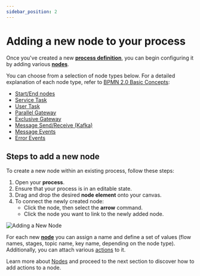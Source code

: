 ```yaml
---
sidebar_position: 2
---
```


# Adding a new node to your process

Once you've created a new [**process definition**](../../terms/flowx-process-definition), you can begin configuring it by adding various [**nodes**](../../terms/flowx-node).

You can choose from a selection of node types below. For a detailed explanation of each node type, refer to [BPMN 2.0 Basic Concepts](../../platform-overview/frameworks-and-standards/business-process-industry-standards/intro-to-bpmn/bpmn-basic-concepts.md):

* [Start/End nodes](../../building-blocks/node/start-end-node.md)
* [Service Task](../../building-blocks/node/task-node.md)
* [User Task](../../building-blocks/node/user-task-node.md)
* [Parallel Gateway](../../building-blocks/node/parallel-gateway.md)
* [Exclusive Gateway](../../building-blocks/node/exclusive-gateway-node.md)
* [Message Send/Receive (Kafka)](../../building-blocks/node/message-send-received-task-node.md)
* [Message Events](../../building-blocks/node/message-events/)
* [Error Events](../../building-blocks/node/error-events.md)


## Steps to add a new node

To create a new node within an existing process, follow these steps:

1. Open your **process**.
2. Ensure that your process is in an editable state.
3. Drag and drop the desired **node element** onto your canvas.
4. To connect the newly created node:
   - Click the node, then select the **arrow** command.
   - Click the node you want to link to the newly added node.

![Adding a New Node](https://s3.eu-west-1.amazonaws.com/docx.flowx.ai/3.5/adding_a_new_node.gif)

For each new [**node**](../../terms/flowx-node) you can assign a name and define a set of values (flow names, stages, topic name, key name, depending on the node type). Additionally, you can attach various [actions](../../building-blocks/actions/actions.md) to it.

Learn more about [Nodes](../../building-blocks/node) and proceed to the next section to discover how to add actions to a node.
